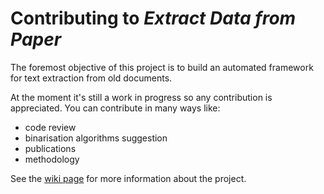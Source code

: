 # Contributing to *Extract Data from Paper*

The foremost objective of this project is to build an automated framework for text extraction from old documents. 

At the moment it's still a work in progress so any contribution is appreciated. You can contribute in many ways like:
- code review
- binarisation algorithms suggestion
- publications
- methodology

See the [wiki page](https://github.com/floriancochard/extract-data-from-paper/wiki/Processing-chain) for more information about the project. 
